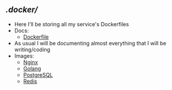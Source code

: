 ## _.docker/_
- Here I'll be storing all my service's Dockerfiles
- Docs:
    - [Dockerfile](https://docs.docker.com/engine/reference/builder/)
- As usual I will be documenting almost everything that I will be writing/coding
- Images:
    - [Nginx](https://github.com/rafaelbreno/go-proj/tree/master/.docker/nginx)
    - [Golang](https://github.com/rafaelbreno/go-proj/tree/master/.docker/go)
    - [PostgreSQL](https://github.com/rafaelbreno/go-proj/tree/master/.docker/postgresql)
    - [Redis](https://github.com/rafaelbreno/go-proj/tree/master/.docker/redis)
